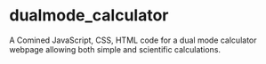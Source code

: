 # dualmode_calculator
A Comined JavaScript, CSS, HTML code for a dual mode calculator webpage allowing both simple and scientific calculations.
